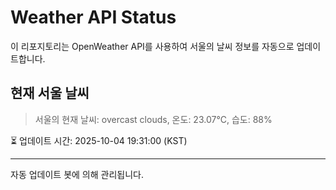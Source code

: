 
# Weather API Status

이 리포지토리는 OpenWeather API를 사용하여 서울의 날씨 정보를 자동으로 업데이트합니다.

## 현재 서울 날씨
> 서울의 현재 날씨: overcast clouds, 온도: 23.07°C, 습도: 88%

⏳ 업데이트 시간: 2025-10-04 19:31:00 (KST)

---
자동 업데이트 봇에 의해 관리됩니다.
